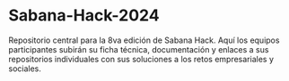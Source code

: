# Sabana-Hack-2024
Repositorio central para la 8va edición de Sabana Hack. Aquí los equipos participantes subirán su ficha técnica, documentación y enlaces a sus repositorios individuales con sus soluciones a los retos empresariales y sociales.
